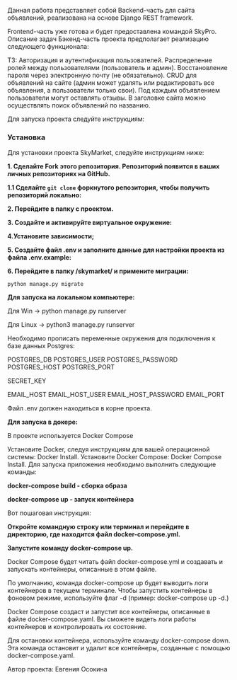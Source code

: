 Данная работа представляет собой Backend-часть для сайта объявлений, реализована на основе Django REST framework. </p> 

Frontend-часть уже готова и будет предоставлена командой SkyPro.
Описание задач
Бэкенд-часть проекта предполагает реализацию следующего функционала:


ТЗ:
Авторизация и аутентификация пользователей.
Распределение ролей между пользователями (пользователь и админ).
Восстановление пароля через электронную почту (не обязательно).
CRUD для объявлений на сайте (админ может удалять или редактировать все объявления, а пользователи только свои).
Под каждым объявлением пользователи могут оставлять отзывы.
В заголовке сайта можно осуществлять поиск объявлений по названию.


Для запуска проекта следуйте инструкциям:
### **Установка**
Для установки проекта SkyMarket, следуйте инструкциям ниже:

**<p>1. Сделайте Fork этого репозитория. Репозиторий появится в ваших личных репозиториях на GitHub.</p>**

**1.1 Сделайте `git clone` форкнутого репозитория, чтобы получить репозиторий локально:**

**<p>2. Перейдите в папку с проектом.</p>**

**<p>3. Создайте и активируйте виртуальное окружение:</p>**

**<p>4.Установите зависимости;**

**<p>5. Создайте файл .env  и заполните данные для настройки проекта из файла .env.example:</p>**

**<p>6. Перейдите в папку /skymarket/ и примените миграции:</p>**

`python manage.py migrate`


**<p>Для запуска на локальном компьютере:</p>**

Для Win -> python manage.py runserver

Для Linux -> python3 manage.py runserver



Необходимо прописать переменные окружения для подключения к базе данных Postgres:

POSTGRES_DB POSTGRES_USER POSTGRES_PASSWORD POSTGRES_HOST POSTGRES_PORT

SECRET_KEY

EMAIL_HOST EMAIL_HOST_USER EMAIL_HOST_PASSWORD EMAIL_PORT 

Файл .env должен находиться в корне проекта.


**<p>Для запуска в докере:</p>**

В проекте используется Docker Compose

Установите Docker, следуя инструкциям для вашей операционной системы: Docker Install.
Установите Docker Compose: Docker Compose Install.
Для запуска приложения необходимо выполнить следующие команды:

**<p>docker-compose build - сборка образа</p>**
**<p>docker-compose up - запуск контейнера</p>**
Вот пошаговая инструкция:

**<p>Откройте командную строку или терминал и перейдите в директорию, где находится файл docker-compose.yml.</p>**

**<p>Запустите команду docker-compose up.</p>** 
Docker Compose будет читать файл docker-compose.yml и создавать и запускать контейнеры, описанные в этом файле.

По умолчанию, команда docker-compose up будет выводить логи контейнеров в текущем терминале. 
Чтобы запустить контейнеры в фоновом режиме, используйте флаг -d (пример: docker-compose up -d.)

Docker Compose создаст и запустит все контейнеры, описанные в файле docker-compose.yaml. 
Вы сможете видеть логи работы контейнеров и контролировать их состояние.

Для остановки контейнера, используйте команду docker-compose down. 
Эта команда остановит и удалит все контейнеры, созданные с помощью docker-compose.yaml.

Автор проекта: Евгения Осокина